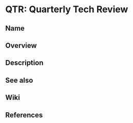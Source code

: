 # QTR: Quarterly Tech Review

## Name

## Overview

## Description

## See also

## Wiki

## References
